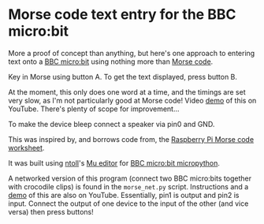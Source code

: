 # Morse code text entry for the BBC micro:bit

More a proof of concept than anything, but here's one approach to entering text onto a [BBC micro:bit](https://www.microbit.co.uk/) using nothing more than [Morse code](https://en.wikipedia.org/wiki/Morse_code).

Key in Morse using button A. To get the text displayed, press button B.

At the moment, this only does one word at a time, and the timings are set very slow, as I'm not particularly good at Morse code! Video [demo](https://youtu.be/Kvdbmvlx1Go) of this on YouTube. There's plenty of scope for improvement...

To make the device bleep connect a speaker via pin0 and GND.

This was inspired by, and borrows code from, the [Raspberry Pi Morse code worksheet](https://www.raspberrypi.org/learning/morse-code-virtual-radio/worksheet/).

It was built using [ntoll](https://github.com/ntoll)'s [Mu editor](https://github.com/ntoll/mu) for [BBC micro:bit micropython](https://microbit-micropython.readthedocs.org/en/latest/).

A networked version of this program (connect two BBC micro:bits together with
crocodile clips) is found in the `morse_net.py` script. Instructions and a
[demo](https://www.youtube.com/watch?v=djas6H5wgeM) of this are also on
YouTube. Essentially, pin1 is output and pin2 is input. Connect the output of
one device to the input of the other (and vice versa) then press buttons!
